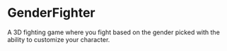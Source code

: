 # GenderFighter
A 3D fighting game where you fight based on the gender picked with the ability to customize your character.
